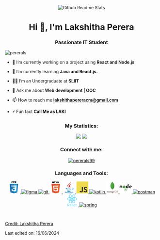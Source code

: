 <p align="center">
 <img width="250px" src="https://media4.giphy.com/media/RbDKaczqWovIugyJmW/giphy.gif?cid=6c09b952qp7ao2cylco0xvlx4opoxuuug5o9weipetfvvu30&ep=v1_gifs_search&rid=giphy.gif&ct=g" align="center" alt="Github Readme Stats"/>
</p>

<h1 align="center">Hi 👋, I'm Lakshitha Perera</h1>
<h3 align="center">Passionate IT Student </h3>

<p align="left"> <img src="https://komarev.com/ghpvc/?username=pererals&label=Profile%20views&color=0e75b6&style=flat" alt="pererals" /> </p>

- 🔭 I’m currently working on a project using **React and Node.js**

- 🌱 I’m currently learning **Java and React.js.**

- 👨‍💻 I’m an Undergraduate at **SLIIT**

- 💬 Ask me about **Web development | OOC**

- 📫 How to reach me **lakshithapereracm@gmail.com**

- ⚡ Fun fact **Call Me as LAKI**

<h3 align="center">My Statistics:</h3>

<p align= "center">
  <img height= "150" src="https://github-readme-stats.vercel.app/api?username=PereraLS&theme=react&show_icons=true&include_all_commits=true" />
  <img height= "150" src="https://github-readme-stats.vercel.app/api/top-langs/?username=BrantLauro&theme=react&layout=compact" />
</p>



<h3 align="center">Connect with me:</h3>
<p align="center">
<a href="https://fb.com/pererals99" target="blank"><img align="center" src="https://raw.githubusercontent.com/rahuldkjain/github-profile-readme-generator/master/src/images/icons/Social/facebook.svg" alt="pererals99" height="30" width="40" /></a>
</p>

</div>

<h3 align="center">Languages and Tools:</h3>

<p align="center"> 
  <a href="https://www.w3schools.com/css/" target="_blank" rel="noreferrer"> <img src="https://raw.githubusercontent.com/devicons/devicon/master/icons/css3/css3-original-wordmark.svg" alt="css3" width="40" height="40"/> </a> 
  <a href="https://www.figma.com/" target="_blank" rel="noreferrer"> <img src="https://www.vectorlogo.zone/logos/figma/figma-icon.svg" alt="figma" width="40" height="40"/> </a> 
  <a href="https://git-scm.com/" target="_blank" rel="noreferrer"> <img src="https://www.vectorlogo.zone/logos/git-scm/git-scm-icon.svg" alt="git" width="40" height="40"/> </a> 
  <a href="https://www.w3.org/html/" target="_blank" rel="noreferrer"> <img src="https://raw.githubusercontent.com/devicons/devicon/master/icons/html5/html5-original-wordmark.svg" alt="html5" width="40" height="40"/> </a> 
  <a href="https://www.java.com" target="_blank" rel="noreferrer"> <img src="https://raw.githubusercontent.com/devicons/devicon/master/icons/java/java-original.svg" alt="java" width="40" height="40"/> </a> 
  <a href="https://developer.mozilla.org/en-US/docs/Web/JavaScript" target="_blank" rel="noreferrer"> <img src="https://raw.githubusercontent.com/devicons/devicon/master/icons/javascript/javascript-original.svg" alt="javascript" width="40" height="40"/> </a> 
  <a href="https://kotlinlang.org" target="_blank" rel="noreferrer"> <img src="https://www.vectorlogo.zone/logos/kotlinlang/kotlinlang-icon.svg" alt="kotlin" width="40" height="40"/> </a> 
  <a href="https://www.mongodb.com/" target="_blank" rel="noreferrer"> <img src="https://raw.githubusercontent.com/devicons/devicon/master/icons/mongodb/mongodb-original-wordmark.svg" alt="mongodb" width="40" height="40"/> </a> 
  <a href="https://nodejs.org" target="_blank" rel="noreferrer"> <img src="https://raw.githubusercontent.com/devicons/devicon/master/icons/nodejs/nodejs-original-wordmark.svg" alt="nodejs" width="40" height="40"/> </a> 
  <a href="https://postman.com" target="_blank" rel="noreferrer"> <img src="https://www.vectorlogo.zone/logos/getpostman/getpostman-icon.svg" alt="postman" width="40" height="40"/>  <img src="https://raw.githubusercontent.com/devicons/devicon/master/icons/react/react-original-wordmark.svg" alt="react" width="40" height="40"/>  </a> 
  <a href="https://spring.io/" target="_blank" rel="noreferrer"> <img src="https://www.vectorlogo.zone/logos/springio/springio-icon.svg" alt="spring" width="40" height="40"/>
</p>
</br>



Credit: [Lakshitha Perera](https://github.com/PereraLS)

Last edited on: 16/06/2024
